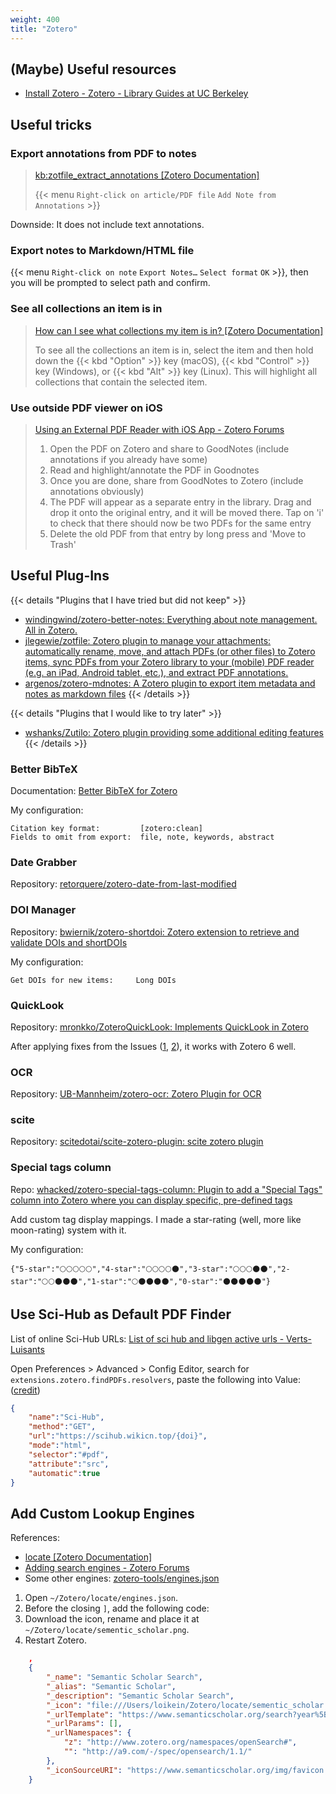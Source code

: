 ```yaml
---
weight: 400
title: "Zotero"
---
```

## \(Maybe\) Useful resources

- [Install Zotero - Zotero - Library Guides at UC Berkeley](https://guides.lib.berkeley.edu/zotero)


## Useful tricks

### Export annotations from PDF to notes

> [kb:zotfile_extract_annotations [Zotero Documentation]](https://www.zotero.org/support/kb/zotfile_extract_annotations)
> 
> {{< menu `Right-click on article/PDF file` `Add Note from Annotations` >}}

Downside: It does not include text annotations.

### Export notes to Markdown/HTML file

{{< menu `Right-click on note` `Export Notes…` `Select format` `OK` >}}, then you will be prompted to select path and confirm.

### See all collections an item is in

> [How can I see what collections my item is in? [Zotero Documentation]](https://www.zotero.org/support/kb/collections_containing_an_item)
> 
> To see all the collections an item is in, select the item and then hold down the {{< kbd "Option" >}} key (macOS), {{< kbd "Control" >}} key (Windows), or {{< kbd "Alt" >}} key (Linux). This will highlight all collections that contain the selected item.

### Use outside PDF viewer on iOS

> [Using an External PDF Reader with iOS App - Zotero Forums](https://forums.zotero.org/discussion/comment/428370/#Comment_428370)
> 
> 1. Open the PDF on Zotero and share to GoodNotes (include annotations if you already have some)
> 2. Read and highlight/annotate the PDF in Goodnotes
> 3. Once you are done, share from GoodNotes to Zotero (include annotations obviously)
> 4. The PDF will appear as a separate entry in the library. Drag and drop it onto the original entry, and it will be moved there. Tap on 'i' to check that there should now be two PDFs for the same entry
> 5. Delete the old PDF from that entry by long press and 'Move to Trash'


## Useful Plug-Ins

{{< details "Plugins that I have tried but did not keep" >}}
- [windingwind/zotero-better-notes: Everything about note management. All in Zotero.](https://github.com/windingwind/zotero-better-notes#note-export)
- [jlegewie/zotfile: Zotero plugin to manage your attachments: automatically rename, move, and attach PDFs (or other files) to Zotero items, sync PDFs from your Zotero library to your (mobile) PDF reader (e.g. an iPad, Android tablet, etc.), and extract PDF annotations.](https://github.com/jlegewie/zotfile/tree/master)
- [argenos/zotero-mdnotes: A Zotero plugin to export item metadata and notes as markdown files](https://github.com/argenos/zotero-mdnotes)
{{< /details >}}

{{< details "Plugins that I would like to try later" >}}
- [wshanks/Zutilo: Zotero plugin providing some additional editing features](https://github.com/wshanks/Zutilo)
{{< /details >}}


### Better BibTeX

Documentation: [Better BibTeX for Zotero](https://retorque.re/zotero-better-bibtex/)

My configuration:

```text
Citation key format:         [zotero:clean]
Fields to omit from export:  file, note, keywords, abstract
```

### Date Grabber

Repository: [retorquere/zotero-date-from-last-modified](https://github.com/retorquere/zotero-date-from-last-modified/tree/master)


### DOI Manager

Repository: [bwiernik/zotero-shortdoi: Zotero extension to retrieve and validate DOIs and shortDOIs](https://github.com/bwiernik/zotero-shortdoi)

My configuration:

```text
Get DOIs for new items:     Long DOIs
```

<!-- 
### ZotFile

Repository: [jlegewie/zotfile: Zotero plugin to manage your attachments](https://github.com/jlegewie/zotfile)
 -->

### QuickLook

Repository: [mronkko/ZoteroQuickLook: Implements QuickLook in Zotero](https://github.com/mronkko/ZoteroQuickLook)

After applying fixes from the Issues \([1](https://github.com/mronkko/ZoteroQuickLook/issues/44#issuecomment-1079053758), [2](https://github.com/mronkko/ZoteroQuickLook/issues/44#issuecomment-1079624343)\), it works with Zotero 6 well.

### OCR

Repository: [UB-Mannheim/zotero-ocr: Zotero Plugin for OCR](https://github.com/UB-Mannheim/zotero-ocr)


### scite

Repository: [scitedotai/scite-zotero-plugin: scite zotero plugin](https://github.com/scitedotai/scite-zotero-plugin)

### Special tags column

Repo: [whacked/zotero-special-tags-column: Plugin to add a "Special Tags" column into Zotero where you can display specific, pre-defined tags](https://github.com/whacked/zotero-special-tags-column)

Add custom tag display mappings. I made a star-rating \(well, more like moon-rating\) system with it.

My configuration:

```text
{"5-star":"🌕🌕🌕🌕🌕","4-star":"🌕🌕🌕🌕🌑","3-star":"🌕🌕🌕🌑🌑","2-star":"🌕🌕🌑🌑🌑","1-star":"🌕🌑🌑🌑🌑","0-star":"🌑🌑🌑🌑🌑"}
```

## Use Sci-Hub as Default PDF Finder

List of online Sci-Hub URLs: [List of sci hub and libgen active urls - Verts-Luisants](https://vertsluisants.fr/index.php?article4/)

Open Preferences > Advanced > Config Editor, search for `extensions.zotero.findPDFs.resolvers`, paste the following into Value: \([credit](https://zhuanlan.zhihu.com/p/112141757)\)

```json
{
	"name":"Sci-Hub",
	"method":"GET",
	"url":"https://scihub.wikicn.top/{doi}",
	"mode":"html",
	"selector":"#pdf",
	"attribute":"src",
	"automatic":true
}
```

## Add Custom Lookup Engines

References:

- [locate \[Zotero Documentation\]](https://www.zotero.org/support/locate)
- [Adding search engines \- Zotero Forums](https://forums.zotero.org/discussion/37129/adding-search-engines)
- Some other engines: [zotero\-tools/engines.json](https://github.com/bwiernik/zotero-tools/blob/master/engines.json)

1. Open `~/Zotero/locate/engines.json`.
2. Before the closing `]`, add the following code:
3. Download the icon, rename and place it at `~/Zotero/locate/sementic_scholar.png`.
4. Restart Zotero.

```json
	,
	{
		"_name": "Semantic Scholar Search",
		"_alias": "Semantic Scholar",
		"_description": "Semantic Scholar Search",
		"_icon": "file:///Users/loikein/Zotero/locate/sementic_scholar.png",
		"_urlTemplate": "https://www.semanticscholar.org/search?year%5B0%5D={z:year?}&year%5B1%5D={z:year?}&q={z:title}&sort=relevance",
		"_urlParams": [],
		"_urlNamespaces": {
			"z": "http://www.zotero.org/namespaces/openSearch#",
			"": "http://a9.com/-/spec/opensearch/1.1/"
		},
		"_iconSourceURI": "https://www.semanticscholar.org/img/favicon.png"
	}
```
